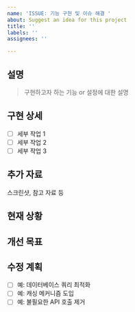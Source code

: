 ```yaml
---
name: 'ISSUE: 기능 구현 및 이슈 해결 '
about: Suggest an idea for this project
title: ''
labels: ''
assignees: ''

---
```


## 설명
> 구현하고자 하는 기능 or 설정에 대한 설명

## 구현 상세
- [ ] 세부 작업 1
- [ ] 세부 작업 2
- [ ] 세부 작업 3

## 추가 자료
스크린샷, 참고 자료 등

## 현재 상황
<!-- 현재 코드의 문제점이나 개선이 필요한 부분을 설명해주세요. 예: "사용자 목록을 불러오는 데 시간이 너무 오래 걸림" -->

## 개선 목표
<!-- 이 수정을 통해 달성하고자 하는 목표를 설명해주세요. 예: "사용자 목록 로딩 시간을 50% 단축" -->

## 수정 계획
<!-- 구체적인 수정 사항들을 나열해주세요 -->
- [ ] 예: 데이터베이스 쿼리 최적화
- [ ] 예: 캐싱 메커니즘 도입
- [ ] 예: 불필요한 API 호출 제거
